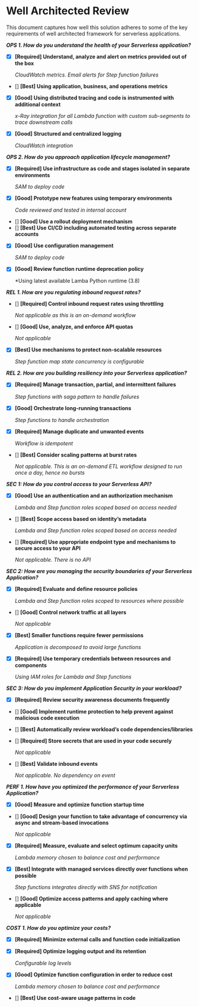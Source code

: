 # Well Architected Review

This document captures how well this solution adheres to some of the key requirements of well architected framework for serverless applications.

***OPS 1. How do you understand the health of your Serverless application?***

- [x] **[Required] Understand, analyze and alert on metrics provided out of the box**

  *CloudWatch metrics. Email alerts for Step function failures*
- [] **[Best] Using  application, business, and operations metrics**
- [x] **[Good] Using  distributed tracing and code is instrumented with additional context**

  *x-Ray integration for all Lambda function with custom sub-segments to trace downstream calls*
- [x] **[Good] Structured and  centralized logging**

  *CloudWatch integration*

***OPS 2. How do you approach application lifecycle management?***

- [x] **[Required] Use infrastructure as code and stages isolated in separate environments**

  *SAM to deploy code*
- [x] **[Good] Prototype new features using temporary environments**

  *Code reviewed and tested in internal account*
- [] **[Good] Use a rollout  deployment mechanism**
- [] **[Best] Use CI/CD including automated  testing across separate accounts**
- [x] **[Good] Use configuration management**

  *SAM to deploy code*
- [x] **[Good] Review function runtime deprecation policy**

  *Using latest available Lamba Python runtime (3.8)

***REL 1. How are you regulating inbound request rates?***

- [] **[Required] Control inbound request rates using throttling**

  *Not applicable as this is an on-demand workflow*
- [] **[Good] Use, analyze, and enforce API quotas**

  *Not applicable*
- [x] **[Best] Use mechanisms to protect non-scalable resources**

  *Step function map state concurrency is configurable*

***REL 2. How are you building resiliency into your Serverless application?***

- [x] **[Required] Manage transaction, partial, and intermittent failures**

  *Step functions with saga pattern to handle failures*
- [x] **[Good] Orchestrate long-running transactions**

  *Step functions to handle orchestration*
- [x] **[Required] Manage  duplicate and unwanted events**

  *Workflow is idempotent*
- [] **[Best] Consider scaling  patterns at burst rates**

  *Not applicable. This is an on-demand ETL workflow designed to run once a day, hence no bursts*

***SEC 1: How do you control access to your Serverless API?***

- [x] **[Good] Use an authentication and an authorization mechanism**

  *Lambda and Step function roles scoped based on access needed*
- [] **[Best] Scope access based on identity’s metadata**

  *Lambda and Step function roles scoped based on access needed*
- [] **[Required] Use appropriate endpoint type  and mechanisms to secure access to your API**

  *Not applicable. There is no API*

***SEC 2: How are you managing the security boundaries of your Serverless Application?***

- [x] **[Required] Evaluate and define resource policies**

  *Lambda and Step function roles scoped to resources where possible*
- [] **[Good] Control network traffic at all layers**

  *Not applicable*
- [x] **[Best] Smaller functions require fewer permissions**

  *Application is decomposed to avoid large functions*
- [x] **[Required] Use temporary credentials between resources and components**

  *Using IAM roles for Lambda and Step functions*

***SEC 3: How do you implement Application Security in your workload?***

- [x] **[Required] Review security awareness documents frequently**
- [] **[Good] Implement runtime protection to help prevent against malicious code execution**
- [] **[Best] Automatically review workload’s code dependencies/libraries**
- [] **[Required] Store secrets that are used in  your code securely**

  *Not applicable*
- [] **[Best] Validate inbound events**

  *Not applicable. No dependency on event*

***PERF 1. How have you optimized the performance of your Serverless Application?***

- [x] **[Good] Measure and optimize function startup time**
- [] **[Good] Design your function to take advantage of concurrency via async and stream-based invocations**

  *Not applicable*
- [x] **[Required] Measure, evaluate and select optimum capacity units**

  *Lambda memory chosen to balance cost and performance*
- [x] **[Best] Integrate with managed services directly over functions when possible**

  *Step functions integrates directly with SNS for notification*
- [] **[Good] Optimize access patterns and apply caching where applicable**

  *Not applicable*

***COST 1. How do you optimize your costs?***

- [x] **[Required] Minimize external calls and function code initialization**
- [x] **[Required] Optimize logging output and its retention**

  *Configurable log levels*
- [x] **[Good] Optimize function configuration in order to reduce cost**

  *Lambda memory chosen to balance cost and performance*
- [] **[Best] Use cost-aware usage patterns in code**
